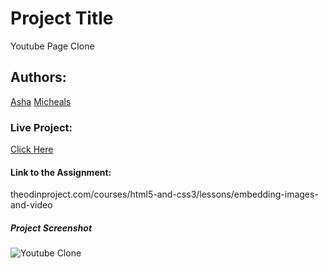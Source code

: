 # Project Title
Youtube Page Clone

## Authors:
[Asha](https://github.com/Ashah15)
[Micheals](https://github.com/MarvellousUbani)

### Live Project:
[Click Here](https://marvellousubani.github.io/Images-Videos/)


#### Link to the Assignment:
theodinproject.com/courses/html5-and-css3/lessons/embedding-images-and-video 


##### Project Screenshot
![Youtube Clone](https://user-images.githubusercontent.com/17970203/62872988-761c3100-bd16-11e9-8ba1-abed308abe15.png)
